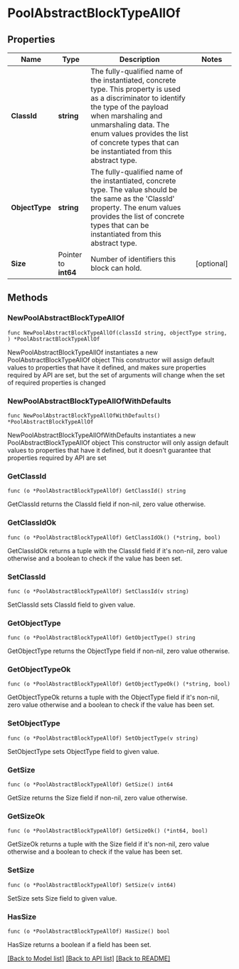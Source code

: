 # PoolAbstractBlockTypeAllOf

## Properties

Name | Type | Description | Notes
------------ | ------------- | ------------- | -------------
**ClassId** | **string** | The fully-qualified name of the instantiated, concrete type. This property is used as a discriminator to identify the type of the payload when marshaling and unmarshaling data. The enum values provides the list of concrete types that can be instantiated from this abstract type. | 
**ObjectType** | **string** | The fully-qualified name of the instantiated, concrete type. The value should be the same as the &#39;ClassId&#39; property. The enum values provides the list of concrete types that can be instantiated from this abstract type. | 
**Size** | Pointer to **int64** | Number of identifiers this block can hold. | [optional] 

## Methods

### NewPoolAbstractBlockTypeAllOf

`func NewPoolAbstractBlockTypeAllOf(classId string, objectType string, ) *PoolAbstractBlockTypeAllOf`

NewPoolAbstractBlockTypeAllOf instantiates a new PoolAbstractBlockTypeAllOf object
This constructor will assign default values to properties that have it defined,
and makes sure properties required by API are set, but the set of arguments
will change when the set of required properties is changed

### NewPoolAbstractBlockTypeAllOfWithDefaults

`func NewPoolAbstractBlockTypeAllOfWithDefaults() *PoolAbstractBlockTypeAllOf`

NewPoolAbstractBlockTypeAllOfWithDefaults instantiates a new PoolAbstractBlockTypeAllOf object
This constructor will only assign default values to properties that have it defined,
but it doesn't guarantee that properties required by API are set

### GetClassId

`func (o *PoolAbstractBlockTypeAllOf) GetClassId() string`

GetClassId returns the ClassId field if non-nil, zero value otherwise.

### GetClassIdOk

`func (o *PoolAbstractBlockTypeAllOf) GetClassIdOk() (*string, bool)`

GetClassIdOk returns a tuple with the ClassId field if it's non-nil, zero value otherwise
and a boolean to check if the value has been set.

### SetClassId

`func (o *PoolAbstractBlockTypeAllOf) SetClassId(v string)`

SetClassId sets ClassId field to given value.


### GetObjectType

`func (o *PoolAbstractBlockTypeAllOf) GetObjectType() string`

GetObjectType returns the ObjectType field if non-nil, zero value otherwise.

### GetObjectTypeOk

`func (o *PoolAbstractBlockTypeAllOf) GetObjectTypeOk() (*string, bool)`

GetObjectTypeOk returns a tuple with the ObjectType field if it's non-nil, zero value otherwise
and a boolean to check if the value has been set.

### SetObjectType

`func (o *PoolAbstractBlockTypeAllOf) SetObjectType(v string)`

SetObjectType sets ObjectType field to given value.


### GetSize

`func (o *PoolAbstractBlockTypeAllOf) GetSize() int64`

GetSize returns the Size field if non-nil, zero value otherwise.

### GetSizeOk

`func (o *PoolAbstractBlockTypeAllOf) GetSizeOk() (*int64, bool)`

GetSizeOk returns a tuple with the Size field if it's non-nil, zero value otherwise
and a boolean to check if the value has been set.

### SetSize

`func (o *PoolAbstractBlockTypeAllOf) SetSize(v int64)`

SetSize sets Size field to given value.

### HasSize

`func (o *PoolAbstractBlockTypeAllOf) HasSize() bool`

HasSize returns a boolean if a field has been set.


[[Back to Model list]](../README.md#documentation-for-models) [[Back to API list]](../README.md#documentation-for-api-endpoints) [[Back to README]](../README.md)


